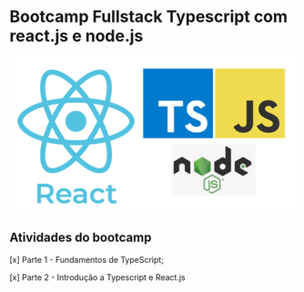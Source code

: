# Bootcamp Fullstack Typescript com react.js e node.js

 ![node.js react.js express typescript javascript](https://raw.githubusercontent.com/alessandradocouto/bootcamp-typescript/master/logo-linguagens.png) 


## Atividades do bootcamp

[x] Parte 1 - Fundamentos de TypeScript;

[x] Parte 2 - Introdução a Typescript e React.js